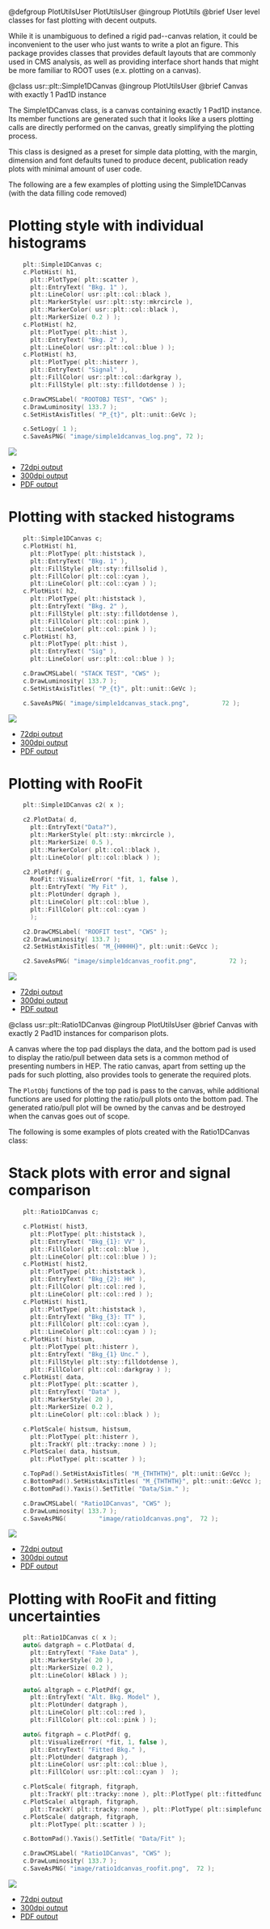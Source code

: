 @defgroup PlotUtilsUser PlotUtilsUser
@ingroup  PlotUtils
@brief    User level classes for fast plotting with decent outputs.

While it is unambiguous to defined a rigid pad--canvas relation, it could be
inconvenient to the user who just wants to write a plot an figure.
This package provides classes that provides default layouts that are commonly
used in CMS analysis, as well as providing interface short hands that might be
more familiar to ROOT uses (e.x. plotting on a canvas).

@class usr::plt::Simple1DCanvas
@ingroup PlotUtilsUser
@brief Canvas with exactly 1 Pad1D instance

The Simple1DCanvas class, is a canvas containing exactly 1 Pad1D instance. Its
member functions are generated such that it looks like a users plotting calls
are directly performed on the canvas, greatly simplifying the plotting process.

This class is designed as a preset for simple data plotting, with the margin,
dimension and font defaults tuned to produce decent, publication ready plots
with minimal amount of user code.

The following are a few examples of plotting using the Simple1DCanvas (with the
data filling code removed)

# Plotting style with individual histograms

```cpp
    plt::Simple1DCanvas c;
    c.PlotHist( h1,
      plt::PlotType( plt::scatter ),
      plt::EntryText( "Bkg. 1" ),
      plt::LineColor( usr::plt::col::black ),
      plt::MarkerStyle( usr::plt::sty::mkrcircle ),
      plt::MarkerColor( usr::plt::col::black ),
      plt::MarkerSize( 0.2 ) );
    c.PlotHist( h2,
      plt::PlotType( plt::hist ),
      plt::EntryText( "Bkg. 2" ),
      plt::LineColor( usr::plt::col::blue ) );
    c.PlotHist( h3,
      plt::PlotType( plt::histerr ),
      plt::EntryText( "Signal" ),
      plt::FillColor( usr::plt::col::darkgray ),
      plt::FillStyle( plt::sty::filldotdense ) );

    c.DrawCMSLabel( "ROOTOBJ TEST", "CWS" );
    c.DrawLuminosity( 133.7 );
    c.SetHistAxisTitles( "P_{t}", plt::unit::GeVc );

    c.SetLogy( 1 );
    c.SaveAsPNG( "image/simple1dcanvas_log.png", 72 );
```

<div class="plot_example">
<img src="image/simple1dcanvas_log.png"/>

<ul>
  <li><a href="image/simple1dcanvas_log.png">72dpi output</a></li>
  <li><a href="image/simple1dcanvas_log_highres.png">300dpi output</a></li>
  <li><a href="image/simple1dcanvas_log.pdf">PDF output</a></li>
  </ul>
</div>

# Plotting with stacked histograms

```cpp
    plt::Simple1DCanvas c;
    c.PlotHist( h1,
      plt::PlotType( plt::histstack ),
      plt::EntryText( "Bkg. 1" ),
      plt::FillStyle( plt::sty::fillsolid ),
      plt::FillColor( plt::col::cyan ),
      plt::LineColor( plt::col::cyan ) );
    c.PlotHist( h2,
      plt::PlotType( plt::histstack ),
      plt::EntryText( "Bkg. 2" ),
      plt::FillStyle( plt::sty::filldotdense ),
      plt::FillColor( plt::col::pink ),
      plt::LineColor( plt::col::pink ) );
    c.PlotHist( h3,
      plt::PlotType( plt::hist ),
      plt::EntryText( "Sig" ),
      plt::LineColor( usr::plt::col::blue ) );

    c.DrawCMSLabel( "STACK TEST", "CWS" );
    c.DrawLuminosity( 133.7 );
    c.SetHistAxisTitles( "P_{t}", plt::unit::GeVc );

    c.SaveAsPNG( "image/simple1dcanvas_stack.png",         72 );
```

<div class="plot_example">
<img src="image/simple1dcanvas_stack.png"/>

<ul>
  <li><a href="image/simple1dcanvas_stack.png">72dpi output</a></li>
  <li><a href="image/simple1dcanvas_stack_highres.png">300dpi output</a></li>
  <li><a href="image/simple1dcanvas_stack.pdf">PDF output</a></li>
  </ul>
</div>

# Plotting with RooFit

```cpp
    plt::Simple1DCanvas c2( x );

    c2.PlotData( d,
      plt::EntryText("Data?"),
      plt::MarkerStyle( plt::sty::mkrcircle ),
      plt::MarkerSize( 0.5 ),
      plt::MarkerColor( plt::col::black ),
      plt::LineColor( plt::col::black ) );

    c2.PlotPdf( g,
      RooFit::VisualizeError( *fit, 1, false ),
      plt::EntryText( "My Fit" ),
      plt::PlotUnder( dgraph ),
      plt::LineColor( plt::col::blue ),
      plt::FillColor( plt::col::cyan )
      );

    c2.DrawCMSLabel( "ROOFIT test", "CWS" );
    c2.DrawLuminosity( 133.7 );
    c2.SetHistAxisTitles( "M_{HHHHH}", plt::unit::GeVcc );

    c2.SaveAsPNG( "image/simple1dcanvas_roofit.png",         72 );
```

<div class="plot_example">
<img src="image/simple1dcanvas_roofit.png"/>

<ul>
  <li><a href="image/simple1dcanvas_roofit.png">72dpi output</a></li>
  <li><a href="image/simple1dcanvas_roofit_highres.png">300dpi output</a></li>
  <li><a href="image/simple1dcanvas_roofit.pdf">PDF output</a></li>
  </ul>
</div>

@class   usr::plt::Ratio1DCanvas
@ingroup PlotUtilsUser
@brief   Canvas with exactly 2 Pad1D instances for comparison plots.

A canvas where the top pad displays the data, and the bottom pad is used to
display the ratio/pull between data sets is a common method of presenting
numbers in HEP. The ratio canvas, apart from setting up the pads for such
plotting, also provides tools to generate the required plots.

The `PlotObj` functions of the top pad is pass to the canvas, while additional
functions are used for plotting the ratio/pull plots onto the bottom pad. The
generated ratio/pull plot will be owned by the canvas and be destroyed when the
canvas goes out of scope.

The following is some examples of plots created with the Ratio1DCanvas class:

# Stack plots with error and signal comparison

```cpp
    plt::Ratio1DCanvas c;

    c.PlotHist( hist3,
      plt::PlotType( plt::histstack ),
      plt::EntryText( "Bkg_{1}: VV" ),
      plt::FillColor( plt::col::blue ),
      plt::LineColor( plt::col::blue ) );
    c.PlotHist( hist2,
      plt::PlotType( plt::histstack ),
      plt::EntryText( "Bkg_{2}: HH" ),
      plt::FillColor( plt::col::red ),
      plt::LineColor( plt::col::red ) );
    c.PlotHist( hist1,
      plt::PlotType( plt::histstack ),
      plt::EntryText( "Bkg_{3}: TT" ),
      plt::FillColor( plt::col::cyan ),
      plt::LineColor( plt::col::cyan ) );
    c.PlotHist( histsum,
      plt::PlotType( plt::histerr ),
      plt::EntryText( "Bkg_{1} Unc." ),
      plt::FillStyle( plt::sty::filldotdense ),
      plt::FillColor( plt::col::darkgray ) );
    c.PlotHist( data,
      plt::PlotType( plt::scatter ),
      plt::EntryText( "Data" ),
      plt::MarkerStyle( 20 ),
      plt::MarkerSize( 0.2 ),
      plt::LineColor( plt::col::black ) );

    c.PlotScale( histsum, histsum,
      plt::PlotType( plt::histerr ),
      plt::TrackY( plt::tracky::none ) );
    c.PlotScale( data, histsum,
      plt::PlotType( plt::scatter ) );

    c.TopPad().SetHistAxisTitles( "M_{THTHTH}", plt::unit::GeVcc );
    c.BottomPad().SetHistAxisTitles( "M_{THTHTH}", plt::unit::GeVcc );
    c.BottomPad().Yaxis().SetTitle( "Data/Sim." );

    c.DrawCMSLabel( "Ratio1DCanvas", "CWS" );
    c.DrawLuminosity( 133.7 );
    c.SaveAsPNG(         "image/ratio1dcanvas.png",  72 );
```

<div class="plot_example">
<img src="image/ratio1dcanvas.png"/>

<ul>
  <li><a href="image/ratio1dcanvas.png">72dpi output</a></li>
  <li><a href="image/ratio1dcanvas_highres.png">300dpi output</a></li>
  <li><a href="image/ratio1dcanvas.pdf">PDF output</a></li>
  </ul>
</div>


# Plotting with RooFit and fitting uncertainties

```cpp
    plt::Ratio1DCanvas c( x );
    auto& datgraph = c.PlotData( d,
      plt::EntryText( "Fake Data" ),
      plt::MarkerStyle( 20 ),
      plt::MarkerSize( 0.2 ),
      plt::LineColor( kBlack ) );

    auto& altgraph = c.PlotPdf( gx,
      plt::EntryText( "Alt. Bkg. Model" ),
      plt::PlotUnder( datgraph ),
      plt::LineColor( plt::col::red ),
      plt::FillColor( plt::col::pink ) );

    auto& fitgraph = c.PlotPdf( g,
      plt::VisualizeError( *fit, 1, false ),
      plt::EntryText( "Fitted Bkg." ),
      plt::PlotUnder( datgraph ),
      plt::LineColor( usr::plt::col::blue ),
      plt::FillColor( usr::plt::col::cyan )  );

    c.PlotScale( fitgraph, fitgraph,
      plt::TrackY( plt::tracky::none ), plt::PlotType( plt::fittedfunc ) );
    c.PlotScale( altgraph, fitgraph,
      plt::TrackY( plt::tracky::none ), plt::PlotType( plt::simplefunc ) );
    c.PlotScale( datgraph, fitgraph,
      plt::PlotType( plt::scatter ) );

    c.BottomPad().Yaxis().SetTitle( "Data/Fit" );

    c.DrawCMSLabel( "Ratio1DCanvas", "CWS" );
    c.DrawLuminosity( 133.7 );
    c.SaveAsPNG( "image/ratio1dcanvas_roofit.png",  72 );
```

<div class="plot_example">
<img src="image/ratio1dcanvas_roofit.png"/>

<ul>
  <li><a href="image/ratio1dcanvas_roofit.png">72dpi output</a></li>
  <li><a href="image/ratio1dcanvas_roofit_highres.png">300dpi output</a></li>
  <li><a href="image/ratio1dcanvas_roofit.pdf">PDF output</a></li>
  </ul>
</div>
